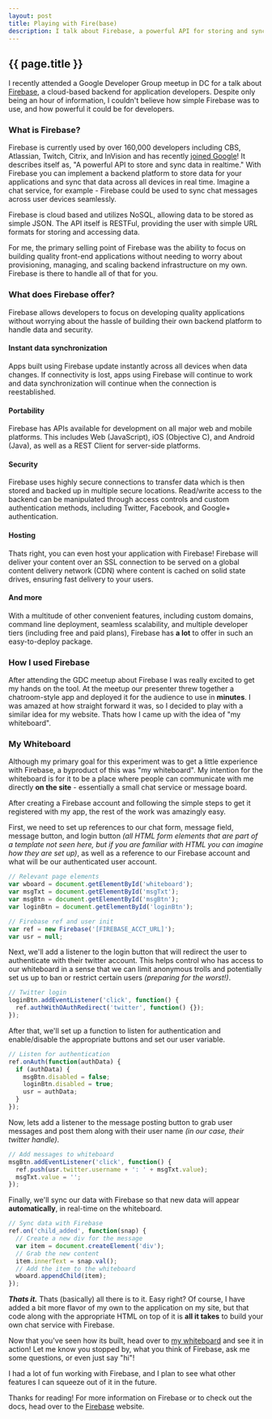 ```yaml
---
layout: post
title: Playing with Fire(base)
description: I talk about Firebase, a powerful API for storing and syncing data in real time.
---
```


## {{ page.title }}

I recently attended a Google Developer Group meetup in DC for a talk about
[Firebase](https://www.firebase.com/), a cloud-based backend for application
developers. Despite only being an hour of information, I couldn't believe how
simple Firebase was to use, and how powerful it could be for developers.

### What is Firebase?

Firebase is currently used by over 160,000 developers including CBS, Atlassian,
Twitch, Citrix, and InVision and has recently [joined
Google](https://www.firebase.com/blog/2014-10-21-firebase-joins-google.html)! It
describes itself as, "A powerful API to store and sync data in realtime." With
Firebase you can implement a backend platform to store data for your
applications and sync that data across all devices in real time. Imagine a chat
service, for example - Firebase could be used to sync chat messages across user
devices seamlessly.

Firebase is cloud based and utilizes NoSQL, allowing data to be stored as simple
JSON. The API itself is RESTFul, providing the user with simple URL formats for
storing and accessing data.

For me, the primary selling point of Firebase was the ability to focus on
building quality front-end applications without needing to worry about
provisioning, managing, and scaling backend infrastructure on my own. Firebase
is there to handle all of that for you.

### What does Firebase offer?

Firebase allows developers to focus on developing quality applications without
worrying about the hassle of building their own backend platform to handle data
and security.

#### Instant data synchronization

Apps built using Firebase update instantly across all devices when data changes.
If connectivity is lost, apps using Firebase will continue to work and data
synchronization will continue when the connection is reestablished.

#### Portability

Firebase has APIs available for development on all major web and mobile
platforms. This includes Web (JavaScript), iOS (Objective C), and Android
(Java), as well as a REST Client for server-side platforms.

#### Security

Firebase uses highly secure connections to transfer data which is then stored
and backed up in multiple secure locations. Read/write access to the backend can
be manipulated through access controls and custom authentication methods,
including Twitter, Facebook, and Google+ authentication.

#### Hosting

Thats right, you can even host your application with Firebase! Firebase will
deliver your content over an SSL connection to be served on a global content
delivery network (CDN) where content is cached on solid state drives, ensuring
fast delivery to your users.

#### And more

With a multitude of other convenient features, including custom domains, command
line deployment, seamless scalability, and multiple developer tiers (including
free and paid plans), Firebase has **a lot** to offer in such an easy-to-deploy
package.

### How I used Firebase

After attending the GDC meetup about Firebase I was really excited to get my
hands on the tool. At the meetup our presenter threw together a chatroom-style
app and deployed it for the audience to use in **minutes**. I was amazed at how
straight forward it was, so I decided to play with a similar idea for my
website. Thats how I came up with the idea of "my whiteboard".

### My Whiteboard

Although my primary goal for this experiment was to get a little experience with
Firebase, a byproduct of this was "my whiteboard". My intention for the
whiteboard is for it to be a place where people can communicate with me directly
**on the site** - essentially a small chat service or message board.

After creating a Firebase account and following the simple steps to get it
registered with my app, the rest of the work was amazingly easy.

First, we need to set up references to our chat form, message field, message
button, and login button *(all HTML form elements that are part of a template not
seen here, but if you are familiar with HTML you can imagine how they are set
up)*, as well as a reference to our Firebase account and what will be our
authenticated user account.

```javascript
// Relevant page elements
var wboard = document.getElementById('whiteboard');
var msgTxt = document.getElementById('msgTxt');
var msgBtn = document.getElementById('msgBtn');
var loginBtn = document.getElementById('loginBtn');

// Firebase ref and user init
var ref = new Firebase('[FIREBASE_ACCT_URL]');
var usr = null;
```

Next, we'll add a listener to the login button that will redirect the user to
authenticate with their twitter account. This helps control who has access to
our whiteboard in a sense that we can limit anonymous trolls and potentially set
us up to ban or restrict certain users *(preparing for the worst!)*.

```javascript
// Twitter login
loginBtn.addEventListener('click', function() {
  ref.authWithOAuthRedirect('twitter', function() {});
});
```

After that, we'll set up a function to listen for authentication and
enable/disable the appropriate buttons and set our user variable.

```javascript
// Listen for authentication
ref.onAuth(function(authData) {
  if (authData) {
    msgBtn.disabled = false;
    loginBtn.disabled = true;
    usr = authData;
  }
});
```

Now, lets add a listener to the message posting button to grab user messages and
post them along with their user name *(in our case, their twitter handle)*.

```javascript
// Add messages to whiteboard
msgBtn.addEventListener('click', function() {
  ref.push(usr.twitter.username + ': ' + msgTxt.value);
  msgTxt.value = '';
});
```

Finally, we'll sync our data with Firebase so that new data will appear
**automatically**, in real-time on the whiteboard.

```javascript
// Sync data with Firebase
ref.on('child_added', function(snap) {
  // Create a new div for the message
  var item = document.createElement('div');
  // Grab the new content
  item.innerText = snap.val();
  // Add the item to the whiteboard
  wboard.appendChild(item);
});
```

***Thats it.*** Thats (basically) all there is to it. Easy right? Of course, I have
added a bit more flavor of my own to the application on my site, but that code
along with the appropriate HTML on top of it is **all it takes** to build your own
chat service with Firebase.

Now that you've seen how its built, head over to [my
whiteboard](http://dylanbernard.com/whiteboard/) and see it in action! Let me
know you stopped by, what you think of Firebase, ask me some questions, or even
just say "hi"!

I had a lot of fun working with Firebase, and I plan to see what other features
I can squeeze out of it in the future.

Thanks for reading! For more information on Firebase or to check out the docs,
head over to the [Firebase](https://www.firebase.com/) website.

